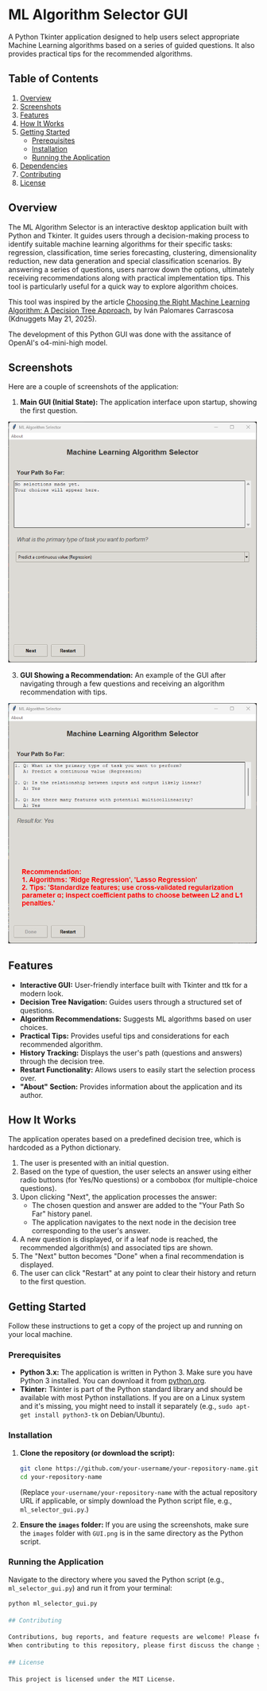 # ML Algorithm Selector GUI

A Python Tkinter application designed to help users select appropriate Machine Learning algorithms based on a series of guided questions. It also provides practical tips for the recommended algorithms.

## Table of Contents

1.  [Overview](#overview)
2.  [Screenshots](#screenshots)
3.  [Features](#features)
4.  [How It Works](#how-it-works)
5.  [Getting Started](#getting-started)
    *   [Prerequisites](#prerequisites)
    *   [Installation](#installation)
    *   [Running the Application](#running-the-application)
6.  [Dependencies](#dependencies)
7. [Contributing](#contributing)
8. [License](#license)

## Overview

The ML Algorithm Selector is an interactive desktop application built with Python and Tkinter. It guides users through a decision-making process to identify suitable machine learning algorithms for their specific tasks: regression, classification, time series forecasting, clustering, dimensionality reduction, new data generation and special classification scenarios. By answering a series of questions, users narrow down the options, ultimately receiving recommendations along with practical implementation tips. This tool is particularly useful for a quick way to explore algorithm choices.

This tool was inspired by the article [Choosing the Right Machine Learning Algorithm: A Decision Tree Approach](https://www.kdnuggets.com/choosing-the-right-machine-learning-algorithm-a-decision-tree-approach), by Iván Palomares Carrascosa (Kdnuggets May 21, 2025).

The development of this Python GUI was done with the assitance of OpenAI's o4-mini-high model.

## Screenshots

Here are a couple of screenshots of the application:

1.  **Main GUI (Initial State):** The application interface upon startup, showing the first question.

<img src="./images/GUI0.png" alt="GUI Initial State" width="500" />

3.  **GUI Showing a Recommendation:** An example of the GUI after navigating through a few questions and receiving an algorithm recommendation with tips.

<img src="./images/GUI.png" alt="GUI with Recommendation" width="500" />

## Features

*   **Interactive GUI:** User-friendly interface built with Tkinter and ttk for a modern look.
*   **Decision Tree Navigation:** Guides users through a structured set of questions.
*   **Algorithm Recommendations:** Suggests ML algorithms based on user choices.
*   **Practical Tips:** Provides useful tips and considerations for each recommended algorithm.
*   **History Tracking:** Displays the user's path (questions and answers) through the decision tree.
*   **Restart Functionality:** Allows users to easily start the selection process over.
*   **"About" Section:** Provides information about the application and its author.

## How It Works

The application operates based on a predefined decision tree, which is hardcoded as a Python dictionary.
1.  The user is presented with an initial question.
2.  Based on the type of question, the user selects an answer using either radio buttons (for Yes/No questions) or a combobox (for multiple-choice questions).
3.  Upon clicking "Next", the application processes the answer:
    *   The chosen question and answer are added to the "Your Path So Far" history panel.
    *   The application navigates to the next node in the decision tree corresponding to the user's answer.
4.  A new question is displayed, or if a leaf node is reached, the recommended algorithm(s) and associated tips are shown.
5.  The "Next" button becomes "Done" when a final recommendation is displayed.
6.  The user can click "Restart" at any point to clear their history and return to the first question.

## Getting Started

Follow these instructions to get a copy of the project up and running on your local machine.

### Prerequisites

*   **Python 3.x:** The application is written in Python 3. Make sure you have Python 3 installed. You can download it from [python.org](https://www.python.org/downloads/).
*   **Tkinter:** Tkinter is part of the Python standard library and should be available with most Python installations. If you are on a Linux system and it's missing, you might need to install it separately (e.g., `sudo apt-get install python3-tk` on Debian/Ubuntu).

### Installation

1.  **Clone the repository (or download the script):**
    ```bash
    git clone https://github.com/your-username/your-repository-name.git
    cd your-repository-name
    ```
    (Replace `your-username/your-repository-name` with the actual repository URL if applicable, or simply download the Python script file, e.g., `ml_selector_gui.py`.)

2.  **Ensure the `images` folder:**
    If you are using the screenshots, make sure the `images` folder with `GUI.png` is in the same directory as the Python script.

### Running the Application

Navigate to the directory where you saved the Python script (e.g., `ml_selector_gui.py`) and run it from your terminal:

```bash
python ml_selector_gui.py

## Contributing

Contributions, bug reports, and feature requests are welcome! Please feel free to open an issue or submit a pull request.
When contributing to this repository, please first discuss the change you wish to make via issue or email with the maintainers before making a change.

## License

This project is licensed under the MIT License.
